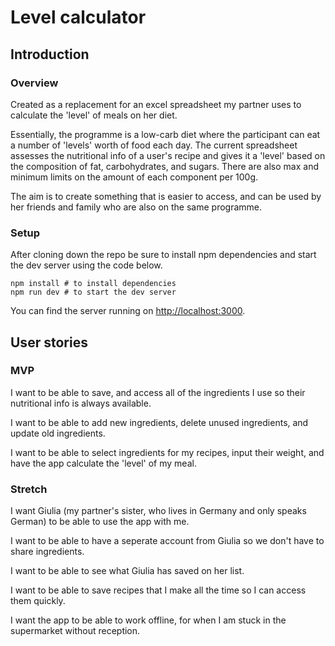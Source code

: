 # Level calculator

## Introduction

### Overview
Created as a replacement for an excel spreadsheet my partner uses to calculate the 'level' of meals on her diet.

Essentially, the programme is a low-carb diet where the participant can eat a number of 'levels' worth of food each day. The current spreadsheet assesses the nutritional info of a user's recipe and gives it a 'level' based on the composition of fat, carbohydrates, and sugars. There are also max and minimum limits on the amount of each component per 100g.

The aim is to create something that is easier to access, and can be used by her friends and family who are also on the same programme.

### Setup

After cloning down the repo be sure to install npm dependencies and start the dev server using the code below.

```
npm install # to install dependencies
npm run dev # to start the dev server
```

You can find the server running on [http://localhost:3000](http://localhost:3000).

## User stories

### MVP

I want to be able to save, and access all of the ingredients I use so their nutritional info is always available.

I want to be able to add new ingredients, delete unused ingredients, and update old ingredients.

I want to be able to select ingredients for my recipes, input their weight, and have the app calculate the 'level' of my meal.

### Stretch

I want Giulia (my partner's sister, who lives in Germany and only speaks German) to be able to use the app with me.

I want to be able to have a seperate account from Giulia so we don't have to share ingredients.

I want to be able to see what Giulia has saved on her list.

I want to be able to save recipes that I make all the time so I can access them quickly.

I want the app to be able to work offline, for when I am stuck in the supermarket without reception.
